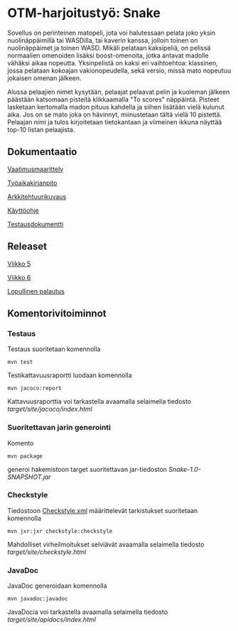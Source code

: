 

# OTM-harjoitustyö: Snake

Sovellus on perinteinen matopeli, jota voi halutessaan pelata joko yksin nuolinäppäimillä tai WASDilla, tai kaverin kanssa, jolloin toinen on nuolinäppäimet ja toinen WASD. Mikäli pelataan kaksipeliä, on pelissä normaalien omenoiden lisäksi boost-omenoita, jotka antavat madolle vähäksi aikaa nopeutta. Yksinpelistä on kaksi eri vaihtoehtoa: klassinen, jossa pelataan kokoajan vakionopeudella, sekä versio, missä mato nopeutuu jokaisen omenan jälkeen.

Alussa pelaajien nimet kysytään, pelaajat pelaavat pelin ja kuoleman jälkeen päästään katsomaan pisteitä klikkaamalla "To scores" näppäintä. Pisteet lasketaan kertomalla madon pituus kahdella ja siihen lisätään vielä kulunut aika. Jos on se mato joka on hävinnyt, miinustetaan tältä vielä 10 pistettä. Pelaajan nimi ja tulos kirjoitetaan tietokantaan ja viimeinen ikkuna näyttää top-10 listan pelaajista.  

## Dokumentaatio

[Vaatimusmaarittely](https://github.com/hallssus/omt-harjoitustyo/blob/master/dokumentaatio/vaatimusmaarittely.md)

[Työaikakirjanpito](https://github.com/hallssus/omt-harjoitustyo/blob/master/dokumentaatio/tyoaikakirjanpito.md)

[Arkkitehtuurikuvaus](https://github.com/hallssus/omt-harjoitustyo/blob/master/dokumentaatio/arkkitehtuuri.md)

[Käyttöohje](https://github.com/hallssus/omt-harjoitustyo/blob/master/dokumentaatio/kayttoohje.md)

[Testausdokumentti](https://github.com/hallssus/omt-harjoitustyo/blob/master/dokumentaatio/testaus.md)

## Releaset

[Viikko 5](https://github.com/hallssus/omt-harjoitustyo/releases/tag/viikko5)

[Viikko 6](https://github.com/hallssus/omt-harjoitustyo/releases/tag/Viikko6)

[Lopullinen palautus](https://github.com/hallssus/omt-harjoitustyo/releases/tag/final)

## Komentorivitoiminnot

### Testaus

Testaus suoritetaan komennolla

	mvn test

Testikattavuusraportti luodaan komennolla

	mvn jacoco:report

Kattavuusraporttia voi tarkastella avaamalla selaimella tiedosto *target/site/jacoco/index.html*

### Suoritettavan jarin generointi

Komento 

	mvn package

generoi hakemistoon target suoritettavan jar-tiedoston *Snake-1.0-SNAPSHOT.jar*

### Checkstyle

Tiedostoon [Checkstyle.xml](https://github.com/hallssus/omt-harjoitustyo/blob/master/Snake/checkstyle.xml) määrittelevät tarkistukset suoritetaan komennolla

	mvn jxr:jxr checkstyle:checkstyle

Mahdolliset virheilmoitukset selviävät avaamalla selaimella tiedosto *target/site/checkstyle.html*

### JavaDoc

JavaDoc generoidaan komennolla 

	mvn javadoc:javadoc

JavaDocia voi tarkastella avaamalla selaimella tiedosto *target/site/apidocs/index.html*
